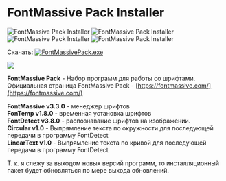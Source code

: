 # FontMassive Pack Installer

![FontMassive Pack Installer](https://img.shields.io/github/release/ProjectSoft-STUDIONIONS/FontMassivePackInstaller.svg?style=for-the-badge) ![FontMassive Pack Installer](https://img.shields.io/github/license/ProjectSoft-STUDIONIONS/FontMassivePackInstaller.svg?style=for-the-badge) ![FontMassive Pack Installer](https://img.shields.io/github/downloads/ProjectSoft-STUDIONIONS/FontMassivePackInstaller/total.svg?label=%D0%A1%D0%9A%D0%90%D0%A7%D0%95%D0%9D%D0%9E&style=for-the-badge) ![FontMassive Pack Installer](https://img.shields.io/github/repo-size/ProjectSoft-STUDIONIONS/FontMassivePackInstaller.svg?style=for-the-badge)

Скачать: [![FontMassivePack.exe](https://img.shields.io/github/downloads/ProjectSoft-STUDIONIONS/FontMassivePackInstaller/total.svg?label=%D0%A1%D0%9A%D0%90%D0%A7%D0%95%D0%9D%D0%9E&style=for-the-badge "FontMassivePack.exe")](https://github.com/ProjectSoft-STUDIONIONS/FontMassivePackInstaller/releases/download/3.0.24/FontMassivePack.exe) 

![](https://projectsoft-studionions.github.io/FontMassivePackInstaller/assets/images/application.png)

**FontMassive Pack** - Набор программ для работы со шрифтами.   
Официальная страница FontMassive Pack - [https://fontmassive.com/](https://fontmassive.com/)

**FontMassive v3.3.0** - менеджер шрифтов   
**FonTemp v1.8.0** - временная установка шрифтов   
**FontDetect v3.8.0** - распознавание шрифтов на изображении.   
**Circular v1.0** - Выпрямление текста по окружности для последующей передачи в программу FontDetect   
**LinearText v1.0** - Выпрямление текста по кривой для последующей передачи в программу FontDetect

Т. к. я слежу за выходом новых версий программ, то инсталляционный пакет будет обновляться по мере выхода обновлений. 